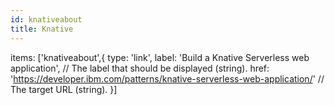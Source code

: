 ```yaml
---
id: knativeabout
title: Knative
---
```



items: ['knativeabout',{
          type: 'link',
          label: 'Build a Knative Serverless web application', // The label that should be displayed (string).
          href: 'https://developer.ibm.com/patterns/knative-serverless-web-application/' // The target URL (string).
        }]